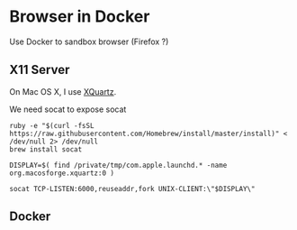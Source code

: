 # Browser in Docker

Use Docker to sandbox browser (Firefox ?)

## X11 Server 

On Mac OS X, I use [XQuartz](http://xquartz.macosforge.org/landing/).

We need socat to expose socat
```
ruby -e "$(curl -fsSL https://raw.githubusercontent.com/Homebrew/install/master/install)" < /dev/null 2> /dev/null
brew install socat
```

```
DISPLAY=$( find /private/tmp/com.apple.launchd.* -name org.macosforge.xquartz:0 )

socat TCP-LISTEN:6000,reuseaddr,fork UNIX-CLIENT:\"$DISPLAY\"
```

## Docker


